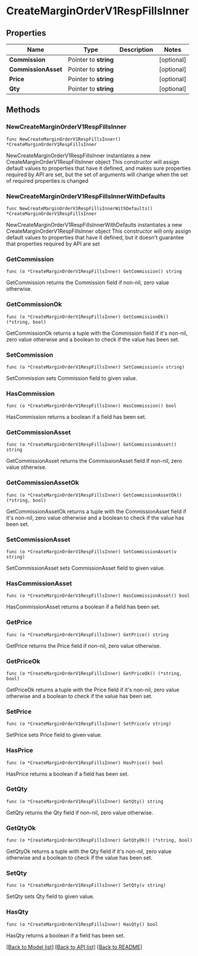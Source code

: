# CreateMarginOrderV1RespFillsInner

## Properties

Name | Type | Description | Notes
------------ | ------------- | ------------- | -------------
**Commission** | Pointer to **string** |  | [optional] 
**CommissionAsset** | Pointer to **string** |  | [optional] 
**Price** | Pointer to **string** |  | [optional] 
**Qty** | Pointer to **string** |  | [optional] 

## Methods

### NewCreateMarginOrderV1RespFillsInner

`func NewCreateMarginOrderV1RespFillsInner() *CreateMarginOrderV1RespFillsInner`

NewCreateMarginOrderV1RespFillsInner instantiates a new CreateMarginOrderV1RespFillsInner object
This constructor will assign default values to properties that have it defined,
and makes sure properties required by API are set, but the set of arguments
will change when the set of required properties is changed

### NewCreateMarginOrderV1RespFillsInnerWithDefaults

`func NewCreateMarginOrderV1RespFillsInnerWithDefaults() *CreateMarginOrderV1RespFillsInner`

NewCreateMarginOrderV1RespFillsInnerWithDefaults instantiates a new CreateMarginOrderV1RespFillsInner object
This constructor will only assign default values to properties that have it defined,
but it doesn't guarantee that properties required by API are set

### GetCommission

`func (o *CreateMarginOrderV1RespFillsInner) GetCommission() string`

GetCommission returns the Commission field if non-nil, zero value otherwise.

### GetCommissionOk

`func (o *CreateMarginOrderV1RespFillsInner) GetCommissionOk() (*string, bool)`

GetCommissionOk returns a tuple with the Commission field if it's non-nil, zero value otherwise
and a boolean to check if the value has been set.

### SetCommission

`func (o *CreateMarginOrderV1RespFillsInner) SetCommission(v string)`

SetCommission sets Commission field to given value.

### HasCommission

`func (o *CreateMarginOrderV1RespFillsInner) HasCommission() bool`

HasCommission returns a boolean if a field has been set.

### GetCommissionAsset

`func (o *CreateMarginOrderV1RespFillsInner) GetCommissionAsset() string`

GetCommissionAsset returns the CommissionAsset field if non-nil, zero value otherwise.

### GetCommissionAssetOk

`func (o *CreateMarginOrderV1RespFillsInner) GetCommissionAssetOk() (*string, bool)`

GetCommissionAssetOk returns a tuple with the CommissionAsset field if it's non-nil, zero value otherwise
and a boolean to check if the value has been set.

### SetCommissionAsset

`func (o *CreateMarginOrderV1RespFillsInner) SetCommissionAsset(v string)`

SetCommissionAsset sets CommissionAsset field to given value.

### HasCommissionAsset

`func (o *CreateMarginOrderV1RespFillsInner) HasCommissionAsset() bool`

HasCommissionAsset returns a boolean if a field has been set.

### GetPrice

`func (o *CreateMarginOrderV1RespFillsInner) GetPrice() string`

GetPrice returns the Price field if non-nil, zero value otherwise.

### GetPriceOk

`func (o *CreateMarginOrderV1RespFillsInner) GetPriceOk() (*string, bool)`

GetPriceOk returns a tuple with the Price field if it's non-nil, zero value otherwise
and a boolean to check if the value has been set.

### SetPrice

`func (o *CreateMarginOrderV1RespFillsInner) SetPrice(v string)`

SetPrice sets Price field to given value.

### HasPrice

`func (o *CreateMarginOrderV1RespFillsInner) HasPrice() bool`

HasPrice returns a boolean if a field has been set.

### GetQty

`func (o *CreateMarginOrderV1RespFillsInner) GetQty() string`

GetQty returns the Qty field if non-nil, zero value otherwise.

### GetQtyOk

`func (o *CreateMarginOrderV1RespFillsInner) GetQtyOk() (*string, bool)`

GetQtyOk returns a tuple with the Qty field if it's non-nil, zero value otherwise
and a boolean to check if the value has been set.

### SetQty

`func (o *CreateMarginOrderV1RespFillsInner) SetQty(v string)`

SetQty sets Qty field to given value.

### HasQty

`func (o *CreateMarginOrderV1RespFillsInner) HasQty() bool`

HasQty returns a boolean if a field has been set.


[[Back to Model list]](../README.md#documentation-for-models) [[Back to API list]](../README.md#documentation-for-api-endpoints) [[Back to README]](../README.md)


